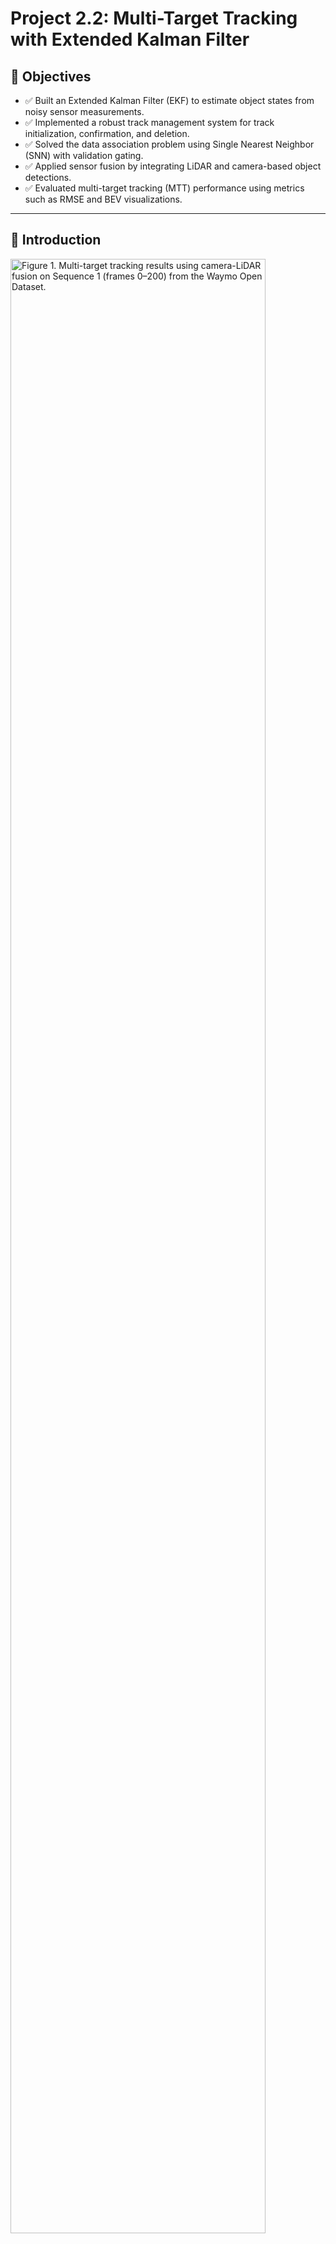# Project 2.2: Multi-Target Tracking with Extended Kalman Filter

## 🎯 Objectives

- ✅ Built an Extended Kalman Filter (EKF) to estimate object states from noisy sensor measurements.
- ✅ Implemented a robust track management system for track initialization, confirmation, and deletion.
- ✅ Solved the data association problem using Single Nearest Neighbor (SNN) with validation gating.
- ✅ Applied sensor fusion by integrating LiDAR and camera-based object detections.
- ✅ Evaluated multi-target tracking (MTT) performance using metrics such as RMSE and BEV visualizations.

---

## 🧭 Introduction

<img src="out/report/2022-11-23-Output-7-Step-4-Multi-Target-Sensor-Fusion-Tracking-Results-Sequence-1-Frames-0-200.gif" width="90%" height="90%" alt="Figure 1. Multi-target tracking results using camera-LiDAR fusion on Sequence 1 (frames 0–200) from the Waymo Open Dataset.">

In this project, we developed a sensor fusion system capable of tracking multiple vehicles over time. Using real-world data from the [Waymo Open Dataset](https://waymo.com/open), we fused 3D LiDAR detections with camera-based object detections generated in [Project 2.1](https://github.com/jonathanloganmoran/ND0013-Self-Driving-Car-Engineer/tree/main/2-Sensor-Fusion/2-1-3D-Object-Detection-with-LiDAR-Data). These fused observations were processed through a custom-built non-linear [Extended Kalman Filter (EKF)](https://en.wikipedia.org/wiki/Extended_Kalman_filter), paired with a comprehensive track management and data association pipeline. Our system reliably tracked vehicles across suburban scenes under various visibility conditions.

---

## 📂 File Descriptions

| Filename                        | Description |
|--------------------------------|-------------|
| `setup.py`                     | Installs the project in editable mode and resolves dependencies. |
| `loop_over_dataset.py`         | Main script to load, visualize, and evaluate tracking over range images. |
| `data/filenames.txt`           | List of `.tfrecord` files used for evaluation. |
| `student/filter.py`            | EKF class with nonlinear predict and update logic. |
| `student/trackmanagement.py`   | Manages track lifecycle including initialization and scoring. |
| `student/association.py`       | Associates measurements to tracks using Mahalanobis distance and gating. |
| `misc/measurements.py`         | Defines sensor models, measurement noise, and coordinate transforms. |
| `misc/params.py`               | Contains system configuration and tuning parameters. |

---

## 🧠 Key Modules Recap

### 1. Extended Kalman Filter (EKF)
We implemented a nonlinear EKF for state estimation, incorporating custom motion and measurement models, Jacobian computation, and process noise modeling.

### 2. Track Management
A full lifecycle system manages track states including tentative confirmation and pruning of inactive or low-score tracks.

### 3. Data Association
Used Mahalanobis distance with validation gating to associate observations to tracks reliably, reducing mismatches and ID switches.

### 4. Camera-LiDAR Sensor Fusion
Fused bounding boxes from camera and LiDAR using projection matrices and non-linear models to improve spatial accuracy, especially under occlusion or partial visibility.

---

## ✅ Results Achieved

- Consistent multi-object tracking with minimal ID switches.
- Low Root Mean Square Error (RMSE) on selected evaluation sequences.
- Improved temporal consistency of object tracks due to fusion and gating logic.

---

## 💡 Challenges Faced

The most technically demanding aspect was the implementation of the non-linear camera model and frame transformation logic. Proper tuning of gating thresholds and handling asynchronous sensor updates required extensive experimentation.

---

## 🔄 Benefits of Camera-LiDAR Fusion

- **Theoretical Advantage:** LiDAR provides accurate spatial depth while the camera offers rich semantic context. Fusing them combines precision and classification power.
- **Practical Observation:** Fusion improved robustness in scenarios where LiDAR was sparse (e.g., distant vehicles) or occluded.

---

## ⚠️ Real-World Sensor Fusion Challenges

- Calibration drift between sensors
- Temporal misalignment and delays
- Occlusion and noisy detections
- Sensor degradation over time

These issues were observed during development, particularly timing offsets and false positives in cluttered scenes.

---

## 🚀 Future Work

- Integrate motion models based on object class (e.g., pedestrian vs. vehicle).
- Explore advanced association algorithms like JPDA or MHT.
- Implement temporal filters to reduce noisy updates from camera input.
- Fuse additional modalities such as radar for redundancy and robustness.

---